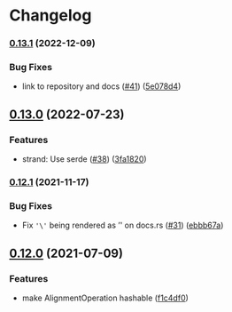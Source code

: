 # Changelog

### [0.13.1](https://www.github.com/rust-bio/rust-bio-types/compare/v0.13.0...v0.13.1) (2022-12-09)


### Bug Fixes

* link to repository and docs ([#41](https://www.github.com/rust-bio/rust-bio-types/issues/41)) ([5e078d4](https://www.github.com/rust-bio/rust-bio-types/commit/5e078d4a097ad3daad82af60430e5d8e39e4850e))

## [0.13.0](https://www.github.com/rust-bio/rust-bio-types/compare/v0.12.1...v0.13.0) (2022-07-23)


### Features

* strand: Use serde ([#38](https://www.github.com/rust-bio/rust-bio-types/issues/38)) ([3fa1820](https://www.github.com/rust-bio/rust-bio-types/commit/3fa1820ec03165367b8c5025a6cf110fd968a81b))

### [0.12.1](https://www.github.com/rust-bio/rust-bio-types/compare/v0.12.0...v0.12.1) (2021-11-17)


### Bug Fixes

* Fix `'\'` being rendered as ’' on docs.rs ([#31](https://www.github.com/rust-bio/rust-bio-types/issues/31)) ([ebbb67a](https://www.github.com/rust-bio/rust-bio-types/commit/ebbb67a3b4683a0584f869828223d622c1a502c6))

## [0.12.0](https://www.github.com/rust-bio/rust-bio-types/compare/v0.11.0...v0.12.0) (2021-07-09)


### Features

* make AlignmentOperation hashable ([f1c4df0](https://www.github.com/rust-bio/rust-bio-types/commit/f1c4df09f0247ef76235f5ed6c17156535586b47))
